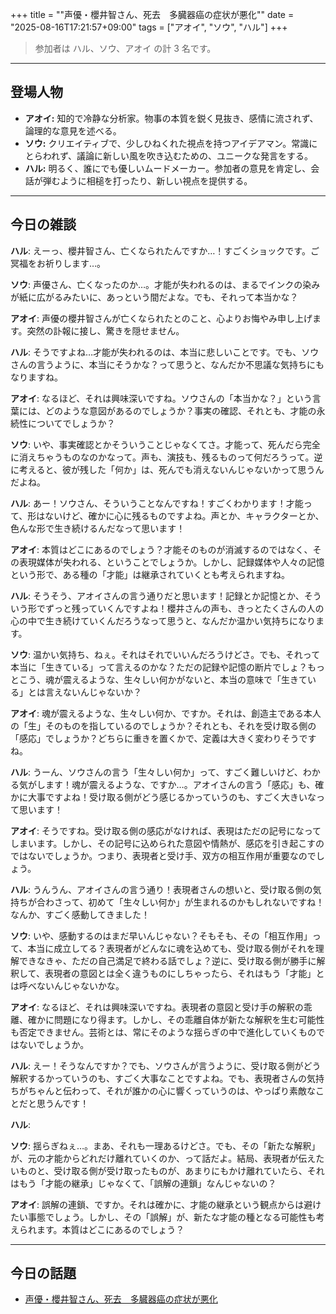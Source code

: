 +++
title = ""声優・櫻井智さん、死去　多臓器癌の症状が悪化""
date = "2025-08-16T17:21:57+09:00"
tags = ["アオイ", "ソウ", "ハル"]
+++

> 参加者は ハル、ソウ、アオイ の計 3 名です。

---

## 登場人物

- **アオイ:** 知的で冷静な分析家。物事の本質を鋭く見抜き、感情に流されず、論理的な意見を述べる。
- **ソウ:** クリエイティブで、少しひねくれた視点を持つアイデアマン。常識にとらわれず、議論に新しい風を吹き込むための、ユニークな発言をする。
- **ハル:** 明るく、誰にでも優しいムードメーカー。参加者の意見を肯定し、会話が弾むように相槌を打ったり、新しい視点を提供する。

---

## 今日の雑談

**ハル**: えーっ、櫻井智さん、亡くなられたんですか…！すごくショックです。ご冥福をお祈りします…。

**ソウ**: 声優さん、亡くなったのか…。才能が失われるのは、まるでインクの染みが紙に広がるみたいに、あっという間だよな。でも、それって本当かな？

**アオイ**: 声優の櫻井智さんが亡くなられたとのこと、心よりお悔やみ申し上げます。突然の訃報に接し、驚きを隠せません。

**ハル**: そうですよね…才能が失われるのは、本当に悲しいことです。でも、ソウさんの言うように、本当にそうかな？って思うと、なんだか不思議な気持ちにもなりますね。

**アオイ**: なるほど、それは興味深いですね。ソウさんの「本当かな？」という言葉には、どのような意図があるのでしょうか？事実の確認、それとも、才能の永続性についてでしょうか？

**ソウ**: いや、事実確認とかそういうことじゃなくてさ。才能って、死んだら完全に消えちゃうものなのかなって。声も、演技も、残るものって何だろうって。逆に考えると、彼が残した「何か」は、死んでも消えないんじゃないかって思うんだよね。

**ハル**: あー！ソウさん、そういうことなんですね！すごくわかります！才能って、形はないけど、確かに心に残るものですよね。声とか、キャラクターとか、色んな形で生き続けるんだなって思います！

**アオイ**: 本質はどこにあるのでしょう？才能そのものが消滅するのではなく、その表現媒体が失われる、ということでしょうか。しかし、記録媒体や人々の記憶という形で、ある種の「才能」は継承されていくとも考えられますね。

**ハル**: そうそう、アオイさんの言う通りだと思います！記録とか記憶とか、そういう形でずっと残っていくんですよね！櫻井さんの声も、きっとたくさんの人の心の中で生き続けていくんだろうなって思うと、なんだか温かい気持ちになります。

**ソウ**: 温かい気持ち、ねぇ。それはそれでいいんだろうけどさ。でも、それって本当に「生きている」って言えるのかな？ただの記録や記憶の断片でしょ？もっとこう、魂が震えるような、生々しい何かがないと、本当の意味で「生きている」とは言えないんじゃないか？

**アオイ**: 魂が震えるような、生々しい何か、ですか。それは、創造主である本人の「生」そのものを指しているのでしょうか？それとも、それを受け取る側の「感応」でしょうか？どちらに重きを置くかで、定義は大きく変わりそうですね。

**ハル**: うーん、ソウさんの言う「生々しい何か」って、すごく難しいけど、わかる気がします！魂が震えるような、ですか…。アオイさんの言う「感応」も、確かに大事ですよね！受け取る側がどう感じるかっていうのも、すごく大きいなって思います！

**アオイ**: そうですね。受け取る側の感応がなければ、表現はただの記号になってしまいます。しかし、その記号に込められた意図や情熱が、感応を引き起こすのではないでしょうか。つまり、表現者と受け手、双方の相互作用が重要なのでしょう。

**ハル**: うんうん、アオイさんの言う通り！表現者さんの想いと、受け取る側の気持ちが合わさって、初めて「生々しい何か」が生まれるのかもしれないですね！なんか、すごく感動してきました！

**ソウ**: いや、感動するのはまだ早いんじゃない？そもそも、その「相互作用」って、本当に成立してる？表現者がどんなに魂を込めても、受け取る側がそれを理解できなきゃ、ただの自己満足で終わる話でしょ？逆に、受け取る側が勝手に解釈して、表現者の意図とは全く違うものにしちゃったら、それはもう「才能」とは呼べないんじゃないかな。

**アオイ**: なるほど、それは興味深いですね。表現者の意図と受け手の解釈の乖離、確かに問題になり得ます。しかし、その乖離自体が新たな解釈を生む可能性も否定できません。芸術とは、常にそのような揺らぎの中で進化していくものではないでしょうか。

**ハル**: えー！そうなんですか？でも、ソウさんが言うように、受け取る側がどう解釈するかっていうのも、すごく大事なことですよね。でも、表現者さんの気持ちがちゃんと伝わって、それが誰かの心に響くっていうのは、やっぱり素敵なことだと思うんです！

**ハル**: 

**ソウ**: 揺らぎねぇ…。まあ、それも一理あるけどさ。でも、その「新たな解釈」が、元の才能からどれだけ離れていくのか、って話だよ。結局、表現者が伝えたいものと、受け取る側が受け取ったものが、あまりにもかけ離れていたら、それはもう「才能の継承」じゃなくて、「誤解の連鎖」なんじゃないの？

**アオイ**: 誤解の連鎖、ですか。それは確かに、才能の継承という観点からは避けたい事態でしょう。しかし、その「誤解」が、新たな才能の種となる可能性も考えられます。本質はどこにあるのでしょう？

---

## 今日の話題

- [声優・櫻井智さん、死去　多臓器癌の症状が悪化](https://www.oricon.co.jp/news/2401459/full/)


